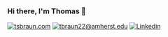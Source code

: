 ### Hi there, I'm Thomas 👋

<!--
**tbraun1551/tbraun1551** is a ✨ _special_ ✨ repository because its `README.md` (this file) appears on your GitHub profile.

Here are some ideas to get you started:

- 🔭 I’m currently working on ...
- 🌱 I’m currently learning ...
- 👯 I’m looking to collaborate on ...
- 🤔 I’m looking for help with ...
- 💬 Ask me about ...
- 📫 How to reach me: ...
- 😄 Pronouns: ...
- ⚡ Fun fact: ...
-->

[![tsbraun.com](https://img.shields.io/static/v1?label=tsbraun&message=%20&color=yellow&logo=&style=flat-square&logoColor=white)](https://tsbraun.com.com/)
[![tbraun22@amherst.edu](https://img.shields.io/static/v1?label=tbraun22@amherst.edu&message=%20&color=red&logo=gmail&style=flat-square&logoColor=white)](mailto:tbraun22@amherst.edu)
[![Linkedin](https://img.shields.io/static/v1?label=Linkedin&message=%20&color=0e76a8&logo=Linkedin&style=flat-square&logoColor=white)](https://www.linkedin.com/in/thomas-braun-7a41a1145/)
<!--[![Twitter](https://img.shields.io/static/v1?label=Twitter&message=%20&color=1ca0f1&logo=Twitter&style=flat-square&logoColor=white)](https://www.twitter.com/samsonqian)-
